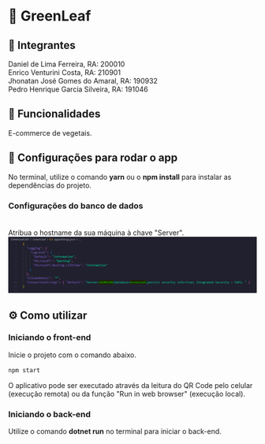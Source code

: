 # 🍃 GreenLeaf

## 👥 Integrantes
Daniel de Lima Ferreira, RA: 200010 <br>
Enrico Venturini Costa, RA: 210901 <br>
Jhonatan José Gomes do Amaral, RA: 190932 <br>
Pedro Henrique Garcia Silveira, RA: 191046 <br>

## 🚀 Funcionalidades

E-commerce de vegetais.

## 📱 Configurações para rodar o app <br>
No terminal, utilize o comando **yarn** ou o **npm install** para instalar as dependências do projeto. <br>
### Configurações do banco de dados <br><br>
Atribua o hostname da sua máquina à chave "Server".<br>
<img src="./src/assets/db_config.png" alt="DB Config"> <br>

## ⚙️ Como utilizar

### Iniciando o front-end <br>
Inicie o projeto com o comando abaixo.

```cl
npm start
```
O aplicativo pode ser executado através da leitura do QR Code pelo celular (execução remota) ou da função "Run in web browser" (execução local).

### Iniciando o back-end <br>
Utilize o comando **dotnet run** no terminal para iniciar o back-end.


